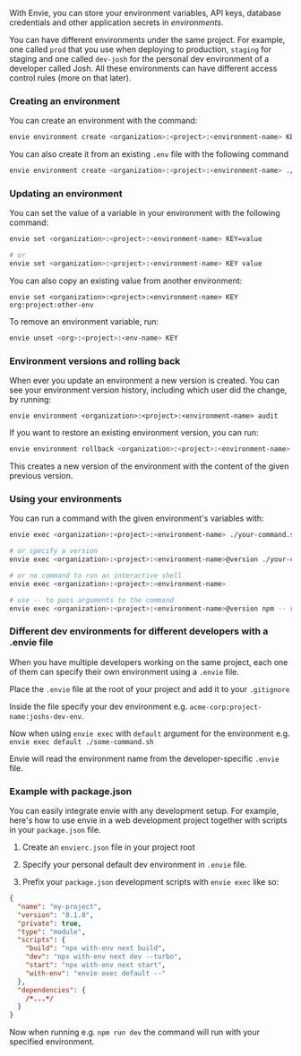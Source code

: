 With Envie, you can store your environment variables, API keys, database credentials and other application secrets in *environments*. 

You can have different environments under the same project.
For example, one called `prod` that you use when deploying to production, `staging` for staging and one called `dev-josh` for the personal dev environment of a developer called Josh.
All these environments can have different access control rules (more on that later).

### Creating an environment

You can create an environment with the command:

```bash
envie environment create <organization>:<project>:<environment-name> KEY1=VALUE1 KEY2=VALUE2
```

You can also create it from an existing `.env` file with the following command

```bash
envie environment create <organization>:<project>:<environment-name> ./path/to/.env
```

### Updating an environment

You can set the value of a variable in your environment with the following command:

```bash
envie set <organization>:<project>:<environment-name> KEY=value

# or
envie set <organization>:<project>:<environment-name> KEY value
```

You can also copy an existing value from another environment:

```
envie set <organization>:<project>:<environment-name> KEY org:project:other-env
```

To remove an environment variable, run:
```bash
envie unset <org>:<project>:<env-name> KEY
```

### Environment versions and rolling back

When ever you update an environment a new version is created. You can see your environment version history, including which user did the change, by running:

```bas
envie environment <organization>:<project>:<environment-name> audit
```

If you want to restore an existing environment version, you can run:

```bash
envie environment rollback <organization>:<project>:<environment-name> <version-number>
```

This creates a new version of the environment with the content of the given previous version.


### Using your environments

You can run a command with the given environment's variables with:

```bash
envie exec <organization>:<project>:<environment-name> ./your-command.sh

# or specify a version
envie exec <organization>:<project>:<environment-name>@version ./your-command.sh

# or no command to run an interactive shell
envie exec <organization>:<project>:<environment-name>

# use -- to pass arguments to the command
envie exec <organization>:<project>:<environment-name>@version npm -- run dev
```

### Different dev environments for different developers with a .envie file

When you have multiple developers working on the same project, each one of them can specify their own environment using a `.envie` file.

Place the `.envie` file at the root of your project and add it to your `.gitignore`

Inside the file specify your dev environment e.g. `acme-corp:project-name:joshs-dev-env`.

Now when using `envie exec` with `default` argument for the environment e.g. `envie exec default ./some-command.sh`

Envie will read the environment name from the developer-specific `.envie` file.

### Example with package.json

You can easily integrate envie with any development setup.
For example, here's how to use envie in a web development project together with scripts in your `package.json` file.

1. Create an `envierc.json` file in your project root

2. Specify your personal default dev environment in `.envie` file.

3. Prefix your `package.json` development scripts with `envie exec` like so:

```json
{
  "name": "my-project",
  "version": "0.1.0",
  "private": true,
  "type": "module",
  "scripts": {
    "build": "npx with-env next build",
    "dev": "npx with-env next dev --turbo",
    "start": "npx with-env next start",
    "with-env": "envie exec default --"
  },
  "dependencies": {
    /*...*/
  }
}
```

Now when running e.g. `npm run dev` the command will run with your specified environment.